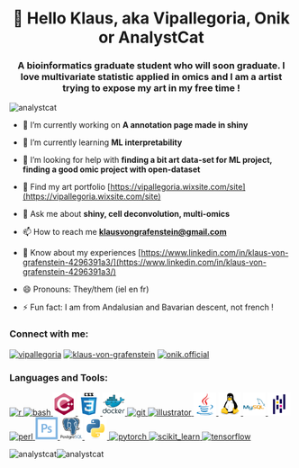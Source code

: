 <h1 align="center"> 👋 Hello Klaus, aka Vipallegoria, Onik or AnalystCat</h1>
<h3 align="center">A bioinformatics graduate student who will soon graduate. I love multivariate statistic applied in omics and I am a artist trying to expose my art in my free time !</h3>

<p align="left"> <img src="https://komarev.com/ghpvc/?username=analystcat&label=Profile%20views&color=0e75b6&style=flat" alt="analystcat" /> </p>


- 🔭 I’m currently working on **A annotation page made in shiny**

- 🌱 I’m currently learning **ML interpretability**

- 🤝 I’m looking for help with **finding a bit art data-set for ML project, finding a good omic project with open-dataset**

- 🎨 Find my art portfolio [https://vipallegoria.wixsite.com/site](https://vipallegoria.wixsite.com/site)

- 💬 Ask me about **shiny, cell deconvolution, multi-omics**

- 📫 How to reach me **klausvongrafenstein@gmail.com**

- 📄 Know about my experiences [https://www.linkedin.com/in/klaus-von-grafenstein-4296391a3/](https://www.linkedin.com/in/klaus-von-grafenstein-4296391a3/)
- 😄 Pronouns: They/them (iel en fr)
- ⚡ Fun fact: I am from Andalusian and Bavarian descent, not french ! 

<h3 align="left">Connect with me:</h3>
<p align="left">
<a href="https://twitter.com/vipallegoria" target="blank"><img align="center" src="https://raw.githubusercontent.com/rahuldkjain/github-profile-readme-generator/master/src/images/icons/Social/twitter.svg" alt="vipallegoria" height="30" width="40" /></a>
<a href="https://linkedin.com/in/klaus-von-grafenstein" target="blank"><img align="center" src="https://raw.githubusercontent.com/rahuldkjain/github-profile-readme-generator/master/src/images/icons/Social/linked-in-alt.svg" alt="klaus-von-grafenstein" height="30" width="40" /></a>
<a href="https://instagram.com/onik.official" target="blank"><img align="center" src="https://raw.githubusercontent.com/rahuldkjain/github-profile-readme-generator/master/src/images/icons/Social/instagram.svg" alt="onik.official" height="30" width="40" /></a>
</p>

<h3 align="left">Languages and Tools:</h3>
<p align="left"> <a href="https://www.r-project.org" target="_blank" rel="noreferrer"> <img src="https://www.r-project.org/Rlogo.png" alt="r" width="40" height="40"/>  <a href="https://www.gnu.org/software/bash/" target="_blank" rel="noreferrer"> <img src="https://www.vectorlogo.zone/logos/gnu_bash/gnu_bash-icon.svg" alt="bash" width="40" height="40"/> </a> <a href="https://www.w3schools.com/cpp/" target="_blank" rel="noreferrer"> <img src="https://raw.githubusercontent.com/devicons/devicon/master/icons/cplusplus/cplusplus-original.svg" alt="cplusplus" width="40" height="40"/> </a> <a href="https://www.w3schools.com/css/" target="_blank" rel="noreferrer">  <img src="https://raw.githubusercontent.com/devicons/devicon/master/icons/css3/css3-original-wordmark.svg" alt="css3" width="40" height="40"/> </a> <a href="https://www.docker.com/" target="_blank" rel="noreferrer"> <img src="https://raw.githubusercontent.com/devicons/devicon/master/icons/docker/docker-original-wordmark.svg" alt="docker" width="40" height="40"/> </a> <a href="https://git-scm.com/" target="_blank" rel="noreferrer"> <img src="https://www.vectorlogo.zone/logos/git-scm/git-scm-icon.svg" alt="git" width="40" height="40"/> </a> <a href="https://www.adobe.com/in/products/illustrator.html" target="_blank" rel="noreferrer"> <img src="https://www.vectorlogo.zone/logos/adobe_illustrator/adobe_illustrator-icon.svg" alt="illustrator" width="40" height="40"/> </a> <a href="https://www.java.com" target="_blank" rel="noreferrer"> <img src="https://raw.githubusercontent.com/devicons/devicon/master/icons/java/java-original.svg" alt="java" width="40" height="40"/> </a> <a href="https://www.linux.org/" target="_blank" rel="noreferrer"> <img src="https://raw.githubusercontent.com/devicons/devicon/master/icons/linux/linux-original.svg" alt="linux" width="40" height="40"/> </a> <a href="https://www.mysql.com/" target="_blank" rel="noreferrer"> <img src="https://raw.githubusercontent.com/devicons/devicon/master/icons/mysql/mysql-original-wordmark.svg" alt="mysql" width="40" height="40"/> </a> <a href="https://pandas.pydata.org/" target="_blank" rel="noreferrer"> <img src="https://raw.githubusercontent.com/devicons/devicon/2ae2a900d2f041da66e950e4d48052658d850630/icons/pandas/pandas-original.svg" alt="pandas" width="40" height="40"/> </a> <a href="https://www.perl.org/" target="_blank" rel="noreferrer"> <img src="https://api.iconify.design/logos-perl.svg" alt="perl" width="40" height="40"/> </a> <a href="https://www.photoshop.com/en" target="_blank" rel="noreferrer"> <img src="https://raw.githubusercontent.com/devicons/devicon/master/icons/photoshop/photoshop-line.svg" alt="photoshop" width="40" height="40"/> </a> <a href="https://www.postgresql.org" target="_blank" rel="noreferrer"> <img src="https://raw.githubusercontent.com/devicons/devicon/master/icons/postgresql/postgresql-original-wordmark.svg" alt="postgresql" width="40" height="40"/> </a> <a href="https://www.python.org" target="_blank" rel="noreferrer"> <img src="https://raw.githubusercontent.com/devicons/devicon/master/icons/python/python-original.svg" alt="python" width="40" height="40"/> </a> <a href="https://pytorch.org/" target="_blank" rel="noreferrer"> <img src="https://www.vectorlogo.zone/logos/pytorch/pytorch-icon.svg" alt="pytorch" width="40" height="40"/> </a> <a href="https://scikit-learn.org/" target="_blank" rel="noreferrer"> <img src="https://upload.wikimedia.org/wikipedia/commons/0/05/Scikit_learn_logo_small.svg" alt="scikit_learn" width="40" height="40"/> </a> <a href="https://www.tensorflow.org" target="_blank" rel="noreferrer"> <img src="https://www.vectorlogo.zone/logos/tensorflow/tensorflow-icon.svg" alt="tensorflow" width="40" height="40"/> </a> </p>
<div style="display: flex; flex-direction: row;">
<img class="img" src="https://github-readme-stats.vercel.app/api/top-langs?username=analystcat&show_icons=true&theme=dark&locale=en&layout=compact&langs_count=10" alt="analystcat" height="100"/>

<img class="img" src="https://github-readme-stats.vercel.app/api?username=analystcat&show_icons=true&theme=dark&locale=en&count_private=true" alt="analystcat" height="100" />
</div>
